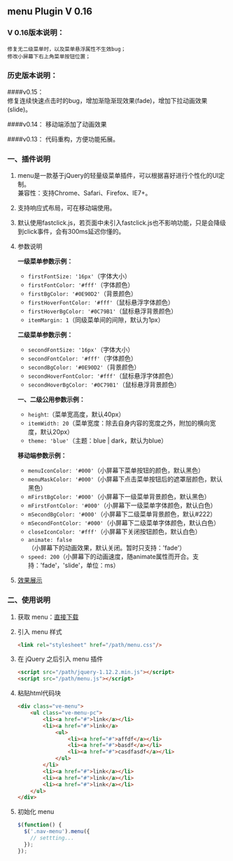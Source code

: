 ## menu Plugin V 0.16

### V 0.16版本说明： 
	修复无二级菜单时，以及菜单悬浮属性不生效bug；
	修改小屏幕下右上角菜单按钮位置；

### 历史版本说明：

####v0.15：  
	修复连续快速点击时的bug，增加渐隐渐现效果(fade)，增加下拉动画效果(slide)。

####v0.14：
	移动端添加了动画效果

####v0.13：
	代码重构，方便功能拓展。

### 一、插件说明

1. menu是一款基于jQuery的轻量级菜单插件，可以根据喜好进行个性化的UI定制。  
兼容性：支持Chrome、Safari、Firefox、IE7+。

2. 支持响应式布局，可在移动端使用。 

3. 默认使用fastclick.js，若页面中未引入fastclick.js也不影响功能，只是会降级到click事件，会有300ms延迟你懂的。

4. 参数说明  

	**一级菜单参数示例：**
    - `firstFontSize: '16px'`（字体大小）  
    - `firstFontColor: '#fff'`（字体颜色） 
    - `firstBgColor: '#0E90D2'`（背景颜色）
    - `firstHoverFontColor: '#fff'`（鼠标悬浮字体颜色）
    - `firstHoverBgColor: '#0C79B1'`（鼠标悬浮背景颜色）
    - `itemMargin: 1`（同级菜单间的间隙，默认为1px）
    
    **二级菜单参数示例：**
    - `secondFontSize: '16px'`（字体大小）  
    - `secondFontColor: '#fff'`（字体颜色） 
    - `secondBgColor: '#0E90D2'`（背景颜色）
    - `secondHoverFontColor: '#fff'`（鼠标悬浮字体颜色）
    - `secondHoverBgColor: '#0C79B1'`（鼠标悬浮背景颜色）
     
	**一、二级公用参数示例：**
	- `height`:（菜单宽高度，默认40px）  
	- `itemWidth: 20`（菜单宽度：除去自身内容的宽度之外，附加的横向宽度，默认20px） 
  	- `theme: 'blue'`（主题：blue | dark，默认为blue）    

    **移动端参数示例：**
  	- `menuIconColor: '#000'`（小屏幕下菜单按钮的颜色，默认黑色）
  	- `menuMaskColor: '#000'`（小屏幕下点击菜单按钮后的遮罩层颜色，默认黑色）
  	- `mFirstBgColor: '#000'`（小屏幕下一级菜单背景颜色，默认黑色）
  	- `mFirstFontColor: '#000'`（小屏幕下一级菜单字体颜色，默认白色）
  	- `mSecondBgColor: '#000'`（小屏幕下二级菜单背景颜色，默认#222）
  	- `mSecondFontColor: '#000'`（小屏幕下二级菜单字体颜色，默认白色）
  	- `closeIconColor: '#fff'`（小屏幕下关闭按钮颜色，默认白色）
  	- `animate: false`（小屏幕下的动画效果，默认关闭。暂时只支持：'fade'）
  	- `speed: 200`（小屏幕下的动画速度，随animate属性而开合。支持：'fade'，'slide'，单位：ms）

5. [效果展示](https://dreamon324.github.io/menu/demo.html)

### 二、使用说明

1. 获取 menu：[直接下载](https://github.com/DreamOn324/menu/archive/v0.16.zip)

2. 引入 menu 样式  
	```html
	<link rel="stylesheet" href="/path/menu.css"/> 
	```
  
3. 在 jQuery 之后引入 menu 插件  
	```html
	<script src="/path/jquery-1.12.2.min.js"></script>
	<script src="/path/menu.js"></script>
	```

4. 粘贴html代码块  
	```html
	<div class="ve-menu">     
		<ul class="ve-menu-pc">
			<li><a href="#">link</a></li>
			<li><a href="#">link</a>
				<ul>  
					<li><a href="#">affdf</a></li>
					<li><a href="#">basdf</a></li>
					<li><a href="#">casdfasdf</a></li> 
				</ul>
			</li>
			<li><a href="#">link</a></li>
			<li><a href="#">link</a></li>
			<li><a href="#">link</a></li>
		</ul>
	</div>
	  ```
  
5. 初始化 menu
	```js
	$(function() {
	  $('.nav-menu').menu({
	    // settting...
	  });
	});
	```
